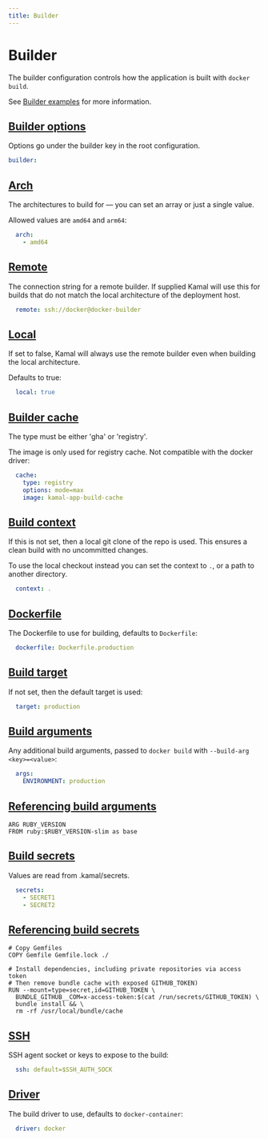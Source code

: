 ```yaml
---
title: Builder
---
```


# Builder

The builder configuration controls how the application is built with `docker build`.

See [Builder examples](/docs/configuration/builder-examples/) for more information.

## [Builder options](#builder-options)

Options go under the builder key in the root configuration.

```yaml
builder:
```

## [Arch](#arch)

The architectures to build for — you can set an array or just a single value.

Allowed values are `amd64` and `arm64`:

```yaml
  arch:
    - amd64
```

## [Remote](#remote)

The connection string for a remote builder. If supplied Kamal will use this for builds that do not match the local architecture of the deployment host.

```yaml
  remote: ssh://docker@docker-builder
```

## [Local](#local)

If set to false, Kamal will always use the remote builder even when building the local architecture.

Defaults to true:

```yaml
  local: true
```

## [Builder cache](#builder-cache)

The type must be either 'gha' or 'registry'.

The image is only used for registry cache. Not compatible with the docker driver:

```yaml
  cache:
    type: registry
    options: mode=max
    image: kamal-app-build-cache
```

## [Build context](#build-context)

If this is not set, then a local git clone of the repo is used. This ensures a clean build with no uncommitted changes.

To use the local checkout instead you can set the context to `.`, or a path to another directory.

```yaml
  context: .
```

## [Dockerfile](#dockerfile)

The Dockerfile to use for building, defaults to `Dockerfile`:

```yaml
  dockerfile: Dockerfile.production
```

## [Build target](#build-target)

If not set, then the default target is used:

```yaml
  target: production
```

## [Build arguments](#build-arguments)

Any additional build arguments, passed to `docker build` with `--build-arg <key>=<value>`:

```yaml
  args:
    ENVIRONMENT: production
```

## [Referencing build arguments](#referencing-build-arguments)

```shell
ARG RUBY_VERSION
FROM ruby:$RUBY_VERSION-slim as base
```

## [Build secrets](#build-secrets)

Values are read from .kamal/secrets.

```yaml
  secrets:
    - SECRET1
    - SECRET2
```

## [Referencing build secrets](#referencing-build-secrets)

```shell
# Copy Gemfiles
COPY Gemfile Gemfile.lock ./

# Install dependencies, including private repositories via access token
# Then remove bundle cache with exposed GITHUB_TOKEN)
RUN --mount=type=secret,id=GITHUB_TOKEN \
  BUNDLE_GITHUB__COM=x-access-token:$(cat /run/secrets/GITHUB_TOKEN) \
  bundle install && \
  rm -rf /usr/local/bundle/cache
```

## [SSH](#ssh)

SSH agent socket or keys to expose to the build:

```yaml
  ssh: default=$SSH_AUTH_SOCK
```

## [Driver](#driver)

The build driver to use, defaults to `docker-container`:

```yaml
  driver: docker
```

